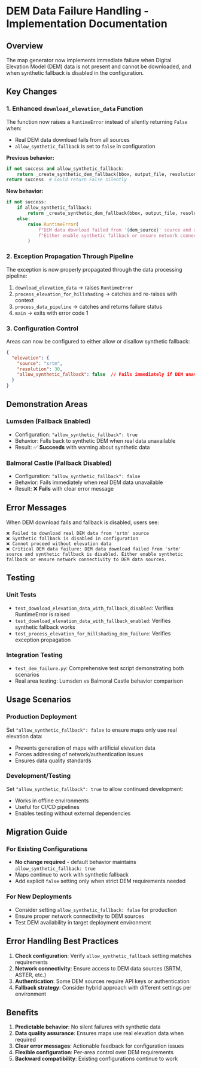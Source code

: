 # DEM Data Failure Handling - Implementation Documentation

## Overview

The map generator now implements immediate failure when Digital Elevation Model (DEM) data is not present and cannot be downloaded, and when synthetic fallback is disabled in the configuration.

## Key Changes

### 1. Enhanced `download_elevation_data` Function

The function now raises a `RuntimeError` instead of silently returning `False` when:
- Real DEM data download fails from all sources
- `allow_synthetic_fallback` is set to `false` in configuration

**Previous behavior:**
```python
if not success and allow_synthetic_fallback:
    return _create_synthetic_dem_fallback(bbox, output_file, resolution)
return success  # Could return False silently
```

**New behavior:**
```python
if not success:
    if allow_synthetic_fallback:
        return _create_synthetic_dem_fallback(bbox, output_file, resolution)
    else:
        raise RuntimeError(
            f"DEM data download failed from '{dem_source}' source and synthetic fallback is disabled. "
            f"Either enable synthetic fallback or ensure network connectivity to DEM data sources."
        )
```

### 2. Exception Propagation Through Pipeline

The exception is now properly propagated through the data processing pipeline:

1. `download_elevation_data` → raises `RuntimeError`
2. `process_elevation_for_hillshading` → catches and re-raises with context
3. `process_data_pipeline` → catches and returns failure status
4. `main` → exits with error code 1

### 3. Configuration Control

Areas can now be configured to either allow or disallow synthetic fallback:

```json
{
  "elevation": {
    "source": "srtm",
    "resolution": 30,
    "allow_synthetic_fallback": false  // Fails immediately if DEM unavailable
  }
}
```

## Demonstration Areas

### Lumsden (Fallback Enabled)
- Configuration: `"allow_synthetic_fallback": true`
- Behavior: Falls back to synthetic DEM when real data unavailable
- Result: ✅ **Succeeds** with warning about synthetic data

### Balmoral Castle (Fallback Disabled)
- Configuration: `"allow_synthetic_fallback": false`
- Behavior: Fails immediately when real DEM data unavailable
- Result: ❌ **Fails** with clear error message

## Error Messages

When DEM download fails and fallback is disabled, users see:

```
❌ Failed to download real DEM data from 'srtm' source
❌ Synthetic fallback is disabled in configuration
❌ Cannot proceed without elevation data
❌ Critical DEM data failure: DEM data download failed from 'srtm' source and synthetic fallback is disabled. Either enable synthetic fallback or ensure network connectivity to DEM data sources.
```

## Testing

### Unit Tests
- `test_download_elevation_data_with_fallback_disabled`: Verifies RuntimeError is raised
- `test_download_elevation_data_with_fallback_enabled`: Verifies synthetic fallback works
- `test_process_elevation_for_hillshading_dem_failure`: Verifies exception propagation

### Integration Testing
- `test_dem_failure.py`: Comprehensive test script demonstrating both scenarios
- Real area testing: Lumsden vs Balmoral Castle behavior comparison

## Usage Scenarios

### Production Deployment
Set `"allow_synthetic_fallback": false` to ensure maps only use real elevation data:
- Prevents generation of maps with artificial elevation data
- Forces addressing of network/authentication issues
- Ensures data quality standards

### Development/Testing
Set `"allow_synthetic_fallback": true` to allow continued development:
- Works in offline environments
- Useful for CI/CD pipelines
- Enables testing without external dependencies

## Migration Guide

### For Existing Configurations
- **No change required** - default behavior maintains `allow_synthetic_fallback: true`
- Maps continue to work with synthetic fallback
- Add explicit `false` setting only when strict DEM requirements needed

### For New Deployments
- Consider setting `allow_synthetic_fallback: false` for production
- Ensure proper network connectivity to DEM sources
- Test DEM availability in target deployment environment

## Error Handling Best Practices

1. **Check configuration**: Verify `allow_synthetic_fallback` setting matches requirements
2. **Network connectivity**: Ensure access to DEM data sources (SRTM, ASTER, etc.)
3. **Authentication**: Some DEM sources require API keys or authentication
4. **Fallback strategy**: Consider hybrid approach with different settings per environment

## Benefits

1. **Predictable behavior**: No silent failures with synthetic data
2. **Data quality assurance**: Ensures maps use real elevation data when required
3. **Clear error messages**: Actionable feedback for configuration issues
4. **Flexible configuration**: Per-area control over DEM requirements
5. **Backward compatibility**: Existing configurations continue to work
